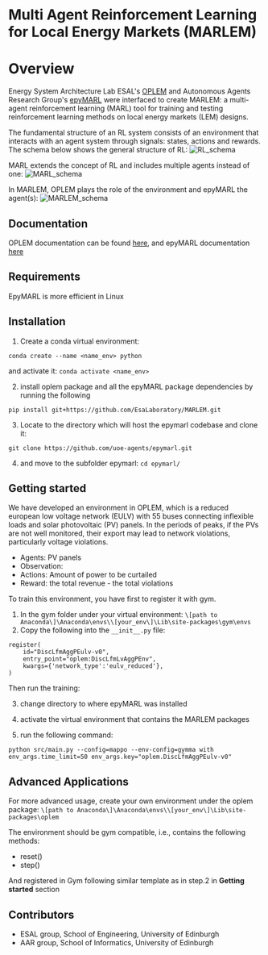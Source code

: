# Multi Agent Reinforcement Learning for Local Energy Markets (MARLEM)

Overview
=============

Energy System Architecture Lab ESAL's [OPLEM](https://github.com/EsaLaboratory/OPLEM) and Autonomous Agents Research Group's [epyMARL](https://github.com/uoe-agents/epymarl) were interfaced to create MARLEM: a multi-agent reinforcement learning (MARL) tool for training and testing reinforcement learning methods on local energy markets (LEM) designs.

The fundamental structure of an RL system consists of an environment that interacts with an agent system through signals: states, actions and rewards. The schema below shows the general structure of RL:
![RL_schema](https://github.com/EsaLaboratory/MARLEM/assets/65967906/49608a50-c0d4-495d-ac10-c22eebf2c0fd])

MARL extends the concept of RL and includes multiple agents instead of one:
![MARL_schema](https://github.com/EsaLaboratory/MARLEM/assets/65967906/70691924-c3d1-4b05-893d-ba3fff30ae02])

In MARLEM, OPLEM plays the role of the environment and epyMARL the agent(s):
![MARLEM_schema](https://github.com/EsaLaboratory/MARLEM/assets/65967906/ce72c5e2-9039-4e12-a055-172793f6ea09])

Documentation
-------------
OPLEM documentation can be found [here](https://open-new.readthedocs.io/en/latest/), and epyMARL documentation [here](https://agents.inf.ed.ac.uk/blog/epymarl/)

Requirements
------------
EpyMARL is more efficient in Linux

Installation
-------------
1. Create a conda virtual environment:
```
conda create --name <name_env> python
```
and activate it: `conda activate <name_env>`

2. install oplem package and all the epyMARL package dependencies by running the following 

```
pip install git+https://github.com/EsaLaboratory/MARLEM.git
```
3. Locate to the directory which will host the epymarl codebase and clone it:
```
git clone https://github.com/uoe-agents/epymarl.git
```
4. and move to the subfolder epymarl: `cd epymarl/`

Getting started
----------------

We have developed an environment in OPLEM, which is a reduced european low voltage network (EULV) with 55 buses connecting inflexible loads and  solar photovoltaic (PV) panels. In the periods of peaks, if the PVs are not well monitored, their export may lead to network violations, particularly voltage violations.
- Agents: PV panels
- Observation: 
- Actions: Amount of power to be curtailed
- Reward: the total revenue - the total violations

To train this environment, you have first to register it with gym.
1. In the gym folder under your virtual environment: `\[path to Anaconda\]\Anaconda\envs\\[your_env\]\Lib\site-packages\gym\envs`
2. Copy the following into the `__init__.py` file:
```
register(
    id="DiscLfmAggPEulv-v0",
    entry_point="oplem:DiscLfmLvAggPEnv",
    kwargs={'network_type':'eulv_reduced'},
)
```
Then run the training:

3. change directory to where epyMARL was installed
   
5. activate the virtual environment that contains the MARLEM packages
   
7. run the following command:
```
python src/main.py --config=mappo --env-config=gymma with env_args.time_limit=50 env_args.key="oplem.DiscLfmAggPEulv-v0"
```

Advanced Applications
---------------------
For more advanced usage, create your own environment under the oplem package: `\[path to Anaconda\]\Anaconda\envs\\[your_env\]\Lib\site-packages\oplem`

The environment should be gym compatible, i.e., contains the following methods:
- reset()
- step()
  
And registered in Gym following similar template as in step.2 in **Getting started** section

Contributors
------------
- ESAL group, School of Engineering, University of Edinburgh
- AAR group, School of Informatics, University of Edinburgh



